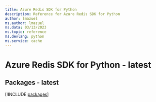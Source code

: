```yaml
---
title: Azure Redis SDK for Python
description: Reference for Azure Redis SDK for Python
author: lmazuel
ms.author: lmazuel
ms.data: 03/13/2023
ms.topic: reference
ms.devlang: python
ms.service: cache
---
```

# Azure Redis SDK for Python - latest
## Packages - latest
[!INCLUDE [packages](redis-index.md)]